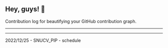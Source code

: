 ## Hey, guys! 👋

Contribution log for beautifying your GitHub contribution graph.

---



---

2022/12/25 - SNUCV_PIP - schedule